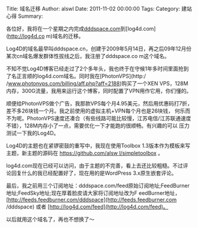 Title: 域名迁移
Author: alswl
Date: 2011-11-02 00:00:00
Tags: 
Category: 建站心得
Summary: 

各位好，我将在一个星期之内完成[dddspace.com](http://dddspace.com)到[log4d.com](http://log4d.co
m)域名的迁移。

Log4D的域名最早叫dddspace.cn，创建于2009年5月14日，再之后09年12月份某次cn域名爆发群体性拔线之后，我注册了dddspace.co
m这个域名。

不知不觉Log4D博客已经走过了2个多年头，我也终于在守候1年多时间里面抢到了名正言顺的log4d.com域名。同时我在[PhotonVPS](http:/
/www.photonvps.com/billing/aff.php?aff=2188)购买了一个XEN
VPS，128M内存，300G流量，我用来运行这个博客，同时配置了VPN用作它用，你们懂的。

顺便给PhotonVPS做个广告，我那款VPS每个月4.95美元，然后用优惠码打7折，差不多26块钱一个月。我之前使用的虚拟主机+VPN每个月也是26块钱，
何乐而不为呢。PhotonVPS速度还凑合（有些线路可能比较慢，江苏电信/江苏联通速度不错），128M内存小了一点，需要优化一下才能跑的很顺畅。有兴趣的可以
压力测试一下我的Log4D。

Log4D的主题也在紧锣密鼓的重写中，我现在使用Toolbox 1.3版本作为模板来写主题，新主题的源码在 [https://github.com/alsw
l/simpletoolbox](https://github.com/alswl/simpletoolbox) 。

log4d.com现在已经可以访问，由于主题的不完善，看上去还比较粗糙。不过评论回复什么的我已经配置好了，现在用的是WordPress 3.x原生嵌套评论。

最后，我之前用三个订阅地址：dddspace.com/feed原始订阅地址;FeedBurner地址;FeedSky地址;现在厚着脸皮请大家将订阅地址改为F
eedBurner地址，[http://feeds.feedburner.com/dddspace](http://feeds.feedburner.com
/dddspace) 或者 [http://log4d.com/feed](http://log4d.com/feed)。

以后就用这个域名了，再也不想换了～

